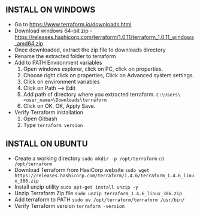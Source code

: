 ## INSTALL ON WINDOWS
* Go to https://www.terraform.io/downloads.html
* Download windows 64-bit zip - https://releases.hashicorp.com/terraform/1.0.11/terraform_1.0.11_windows_amd64.zip
* Once downloaded, extract the zip file to downloads directory
* Rename the extracted folder to terraform
* Add to PATH Environment variables 
   1. Open windows explorer, click on PC, click on properties.
   2. Choose  right click on properties, Click on Advanced system settings.
   3. Click on environment variables
   4. Click on Path --> Edit
   5. Add path of directory where you extracted terraform. `C:\Users\<user_name>\Downloads\terraform`
   6. Click on OK, OK, Apply Save.
* Verify Terraform installation
  1. Open Gitbash
  2. Type `terraform version`

## INSTALL ON UBUNTU 
* Create a working directory
   `sudo mkdir -p /opt/terraform`
   `cd /opt/terraform`
* Download Terraform from HasiCorp website
  `sudo wget https://releases.hashicorp.com/terraform/1.4.6/terraform_1.4.6_linux_386.zip`
* Install unzip utility
  `sudo apt-get install unzip -y`
* Unzip Terraform Zip file
 `sudo unzip terraform_1.4.6_linux_386.zip`
* Add terraform to PATH
 `sudo mv /opt/terraform/terraform /usr/bin/`
* Verify Terraform version
 `terraform -version`

